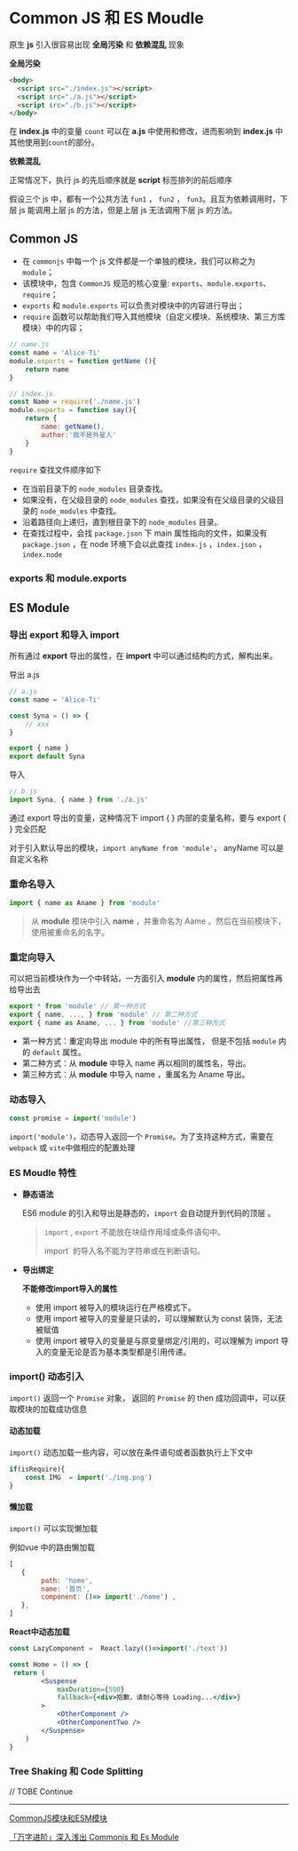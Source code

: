 # Common JS 和 ES Moudle

原生 **js** 引入很容易出现 **全局污染** 和 **依赖混乱** 现象

**全局污染**

```html
<body>
  <script src="./index.js"></script>
  <script src="./a.js"></script>
  <script src="./b.js"></script>
</body>
```

在 **index.js** 中的变量 `count` 可以在 **a.js** 中使用和修改，进而影响到 **index.js** 中其他使用到`count`的部分。

**依赖混乱**

正常情况下，执行 js 的先后顺序就是 **script** 标签排列的前后顺序

假设三个 js 中，都有一个公共方法 `fun1` ， `fun2` ， `fun3`。且互为依赖调用时，下层 js 能调用上层 js 的方法，但是上层 js 无法调用下层 js 的方法。

## Common JS

- 在 `commonjs` 中每一个 js 文件都是一个单独的模块，我们可以称之为 `module`；
- 该模块中，包含 `CommonJS` 规范的核心变量: `exports`、`module.exports`、`require`；
- `exports` 和 `module.exports` 可以负责对模块中的内容进行导出；
- `require` 函数可以帮助我们导入其他模块（自定义模块、系统模块、第三方库模块）中的内容；

```javascript
// name.js
const name = 'Alice-Ti'
module.exports = function getName (){
    return name
}
```

```javascript
// index.js
const Name = require('./name.js')
module.exports = function say(){
    return {
        name: getName(),
        author:'我不是外星人'
    }
}
```

`require`  查找文件顺序如下

- 在当前目录下的 `node_modules` 目录查找。
- 如果没有，在父级目录的 `node_modules` 查找，如果没有在父级目录的父级目录的 `node_modules` 中查找。
- 沿着路径向上递归，直到根目录下的 `node_modules` 目录。
- 在查找过程中，会找 `package.json` 下 main 属性指向的文件，如果没有  `package.json` ，在 node 环境下会以此查找 `index.js` ，`index.json` ，`index.node`

### exports 和 module.exports

## ES Module

### **导出 export 和导入 import**

所有通过 **export** 导出的属性，在 **import** 中可以通过结构的方式，解构出来。

导出 a.js

```js
// a.js
const name = 'Alice-Ti'

const Syna = () => {
    // xxx
}

export { name }
export default Syna
```

导入

```javascript
// b.js
import Syna, { name } from './a.js'
```

通过 export 导出的变量，这种情况下 import { } 内部的变量名称，要与 export { } 完全匹配

对于引入默认导出的模块，`import anyName from 'module'`， anyName 可以是自定义名称

### 重命名导入

```javascript
import { name as Aname } from 'module'
```

> 从 **module** 模块中引入 **name** ，并重命名为 Aame 。然后在当前模块下，使用被重命名的名字。

### 重定向导入

可以把当前模块作为一个中转站，一方面引入 **module** 内的属性，然后把属性再给导出去

```javascript
export * from 'module' // 第一种方式
export { name, ..., } from 'module' // 第二种方式
export { name as Aname, ... } from 'module' //第三种方式
```

- 第一种方式：重定向导出 module 中的所有导出属性， 但是不包括 `module` 内的 `default` 属性。
- 第二种方式：从 **module** 中导入 name  再以相同的属性名，导出。
- 第三种方式：从 **module** 中导入 name ，重属名为 Aname 导出。

### 动态导入

```javascript
const promise = import('module')
```

`import('module')`，动态导入返回一个 `Promise`。为了支持这种方式，需要在 `webpack`  或 `vite`中做相应的配置处理

### ES Moudle 特性

- **静态语法**

  ES6 module 的引入和导出是静态的，`import` 会自动提升到代码的顶层 。

  > `import` , `export` 不能放在块级作用域或条件语句中。  
  >
  > import` 的导入名不能为字符串或在判断语句。

- **导出绑定**

  **不能修改import导入的属性**

  - 使用 import 被导入的模块运行在严格模式下。
  - 使用 import 被导入的变量是只读的，可以理解默认为 const 装饰，无法被赋值
  - 使用 import 被导入的变量是与原变量绑定/引用的，可以理解为 import 导入的变量无论是否为基本类型都是引用传递。

### **import() 动态引入**

`import()` 返回一个 `Promise` 对象， 返回的 `Promise` 的 then 成功回调中，可以获取模块的加载成功信息

#### **动态加载**

`import()` 动态加载一些内容，可以放在条件语句或者函数执行上下文中

```javascript
if(isRequire){
    const IMG  = import('./img.png')
}
```

#### **懒加载**

`import()` 可以实现懒加载

例如vue 中的路由懒加载

````javascript
[
   {
        path: 'home',
        name: '首页',
        component: ()=> import('./home') ,
   },
]
````

**React中动态加载**

```jsx
const LazyComponent =  React.lazy(()=>import('./text'))

const Home = () => {
 return (
        <Suspense 
            maxDuration={500} 
            fallback={<div>抱歉，请耐心等待 Loading...</div>}
        >
            <OtherComponent />
            <OtherComponentTwo />
        </Suspense>
    )
}
```

### Tree Shaking 和 Code Splitting

// TOBE Continue

---

[CommonJS模块和ESM模块](https://mp.weixin.qq.com/s/dq-RHXhn9ZjlLqdV9mabpQ)

[「万字进阶」深入浅出 Commonjs 和 Es Module](https://cloud.tencent.com/developer/article/1884093)
